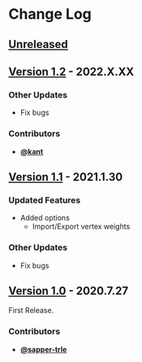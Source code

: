 # Change Log


## [Unreleased](https://github.com/nutti/blender-mqo/compare/v1.2...master)


## [Version 1.2](https://github.com/nutti/blender-mqo/compare/v1.1...v1.2) - 2022.X.XX

### Other Updates

* Fix bugs


### Contributors

* [**@kant**](https://github.com/kant)


## [Version 1.1](https://github.com/nutti/blender-mqo/compare/v1.0...v1.1) - 2021.1.30

### Updated Features

* Added options
  * Import/Export vertex weights


### Other Updates

* Fix bugs


## [Version 1.0](https://github.com/nutti/blender-mqo/compare/1d664b4e62a023e26398df8cb1455cda00f54536...v1.0) - 2020.7.27

First Release.


### Contributors

* [**@sapper-trle**](https://github.com/sapper-trle)
